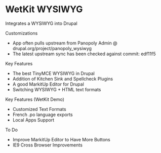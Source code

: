 WetKit WYSIWYG
================
Integrates a WYSIWYG into Drupal

Customizations
* App often pulls upstream from Panopoly Admin @ drupal.org/project/panopoly_wysiwyg
* The latest upstream sync has been checked against commit: edf11f5

Key Features
* The best TinyMCE WYSIWYG in Drupal
* Addition of Kitchen Sink and Spellcheck Plugins
* A good MarkitUp Editor for Drupal
* Switching WYSIWYG + HTML text formats

Key Features (WetKit Demo)
* Customized Text Formats
* French .po language exports
* Local Apps Support

To Do
* Improve MarkitUp Editor to Have More Buttons
* IE9 Cross Browser Improvements
